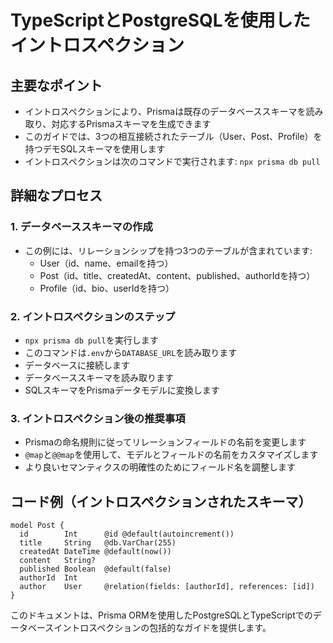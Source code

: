 # TypeScriptとPostgreSQLを使用したイントロスペクション

## 主要なポイント
- イントロスペクションにより、Prismaは既存のデータベーススキーマを読み取り、対応するPrismaスキーマを生成できます
- このガイドでは、3つの相互接続されたテーブル（User、Post、Profile）を持つデモSQLスキーマを使用します
- イントロスペクションは次のコマンドで実行されます: `npx prisma db pull`

## 詳細なプロセス

### 1. データベーススキーマの作成
- この例には、リレーションシップを持つ3つのテーブルが含まれています:
  - User（id、name、emailを持つ）
  - Post（id、title、createdAt、content、published、authorIdを持つ）
  - Profile（id、bio、userIdを持つ）

### 2. イントロスペクションのステップ
- `npx prisma db pull`を実行します
- このコマンドは`.env`から`DATABASE_URL`を読み取ります
- データベースに接続します
- データベーススキーマを読み取ります
- SQLスキーマをPrismaデータモデルに変換します

### 3. イントロスペクション後の推奨事項
- Prismaの命名規則に従ってリレーションフィールドの名前を変更します
- `@map`と`@@map`を使用して、モデルとフィールドの名前をカスタマイズします
- より良いセマンティクスの明確性のためにフィールド名を調整します

## コード例（イントロスペクションされたスキーマ）
```prisma
model Post {
  id        Int      @id @default(autoincrement())
  title     String   @db.VarChar(255)
  createdAt DateTime @default(now())
  content   String?
  published Boolean  @default(false)
  authorId  Int
  author    User     @relation(fields: [authorId], references: [id])
}
```

このドキュメントは、Prisma ORMを使用したPostgreSQLとTypeScriptでのデータベースイントロスペクションの包括的なガイドを提供します。
